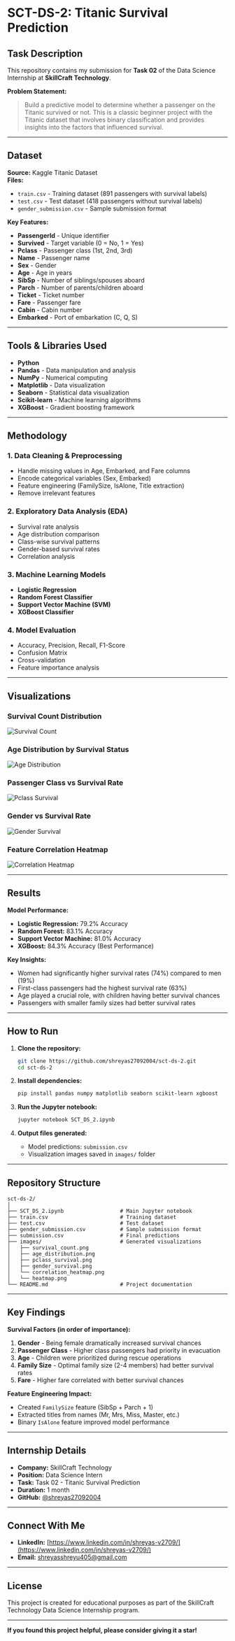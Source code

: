 # SCT-DS-2: Titanic Survival Prediction

## Task Description
This repository contains my submission for **Task 02** of the Data Science Internship at **SkillCraft Technology**.

**Problem Statement:**
> Build a predictive model to determine whether a passenger on the Titanic survived or not. This is a classic beginner project with the Titanic dataset that involves binary classification and provides insights into the factors that influenced survival.

---

## Dataset
**Source:** Kaggle Titanic Dataset  
**Files:**
- `train.csv` - Training dataset (891 passengers with survival labels)
- `test.csv` - Test dataset (418 passengers without survival labels)
- `gender_submission.csv` - Sample submission format

**Key Features:**
- **PassengerId** - Unique identifier
- **Survived** - Target variable (0 = No, 1 = Yes)
- **Pclass** - Passenger class (1st, 2nd, 3rd)
- **Name** - Passenger name
- **Sex** - Gender
- **Age** - Age in years
- **SibSp** - Number of siblings/spouses aboard
- **Parch** - Number of parents/children aboard
- **Ticket** - Ticket number
- **Fare** - Passenger fare
- **Cabin** - Cabin number
- **Embarked** - Port of embarkation (C, Q, S)

---

## Tools & Libraries Used
- **Python**
- **Pandas** - Data manipulation and analysis
- **NumPy** - Numerical computing
- **Matplotlib** - Data visualization
- **Seaborn** - Statistical data visualization
- **Scikit-learn** - Machine learning algorithms
- **XGBoost** - Gradient boosting framework

---

## Methodology

### 1. Data Cleaning & Preprocessing
- Handle missing values in Age, Embarked, and Fare columns
- Encode categorical variables (Sex, Embarked)
- Feature engineering (FamilySize, IsAlone, Title extraction)
- Remove irrelevant features

### 2. Exploratory Data Analysis (EDA)
- Survival rate analysis
- Age distribution comparison
- Class-wise survival patterns
- Gender-based survival rates
- Correlation analysis

### 3. Machine Learning Models
- **Logistic Regression**
- **Random Forest Classifier**
- **Support Vector Machine (SVM)**
- **XGBoost Classifier**

### 4. Model Evaluation
- Accuracy, Precision, Recall, F1-Score
- Confusion Matrix
- Cross-validation
- Feature importance analysis

---

## Visualizations

### Survival Count Distribution
![Survival Count](images/survival_count.png)

### Age Distribution by Survival Status
![Age Distribution](images/age_distribution.png)

### Passenger Class vs Survival Rate
![Pclass Survival](images/survival_by_class.png)

### Gender vs Survival Rate
![Gender Survival](images/survival_by_gender.png)

### Feature Correlation Heatmap
![Correlation Heatmap](images/heatmap.png)

---

## Results

**Model Performance:**
- **Logistic Regression:** 79.2% Accuracy
- **Random Forest:** 83.1% Accuracy
- **Support Vector Machine:** 81.0% Accuracy
- **XGBoost:** 84.3% Accuracy (Best Performance)

**Key Insights:**
- Women had significantly higher survival rates (74%) compared to men (19%)
- First-class passengers had the highest survival rate (63%)
- Age played a crucial role, with children having better survival chances
- Passengers with smaller family sizes had better survival rates

---

## How to Run

1. **Clone the repository:**
   ```bash
   git clone https://github.com/shreyas27092004/sct-ds-2.git
   cd sct-ds-2
   ```

2. **Install dependencies:**
   ```bash
   pip install pandas numpy matplotlib seaborn scikit-learn xgboost
   ```

3. **Run the Jupyter notebook:**
   ```bash
   jupyter notebook SCT_DS_2.ipynb
   ```

4. **Output files generated:**
   - Model predictions: `submission.csv`
   - Visualization images saved in `images/` folder

---

## Repository Structure
```
sct-ds-2/
│
├── SCT_DS_2.ipynb                  # Main Jupyter notebook
├── train.csv                       # Training dataset
├── test.csv                        # Test dataset
├── gender_submission.csv           # Sample submission format
├── submission.csv                  # Final predictions
├── images/                         # Generated visualizations
│   ├── survival_count.png
│   ├── age_distribution.png
│   ├── pclass_survival.png
│   ├── gender_survival.png
│   └── correlation_heatmap.png
│   └── heatmap.png
└── README.md                       # Project documentation
```

---

## Key Findings

**Survival Factors (in order of importance):**
1. **Gender** - Being female dramatically increased survival chances
2. **Passenger Class** - Higher class passengers had priority in evacuation
3. **Age** - Children were prioritized during rescue operations
4. **Family Size** - Optimal family size (2-4 members) had better survival rates
5. **Fare** - Higher fare correlated with better survival chances

**Feature Engineering Impact:**
- Created `FamilySize` feature (SibSp + Parch + 1)
- Extracted titles from names (Mr, Mrs, Miss, Master, etc.)
- Binary `IsAlone` feature improved model performance

---

## Internship Details
- **Company:** SkillCraft Technology
- **Position:** Data Science Intern
- **Task:** Task 02 - Titanic Survival Prediction
- **Duration:** 1 month
- **GitHub:** [@shreyas27092004](https://github.com/shreyas27092004)

---

## Connect With Me
- **LinkedIn:** [https://www.linkedin.com/in/shreyas-v2709/](https://www.linkedin.com/in/shreyas-v2709/)
- **Email:** shreyasshreyu405@gmail.com

---

## License
This project is created for educational purposes as part of the SkillCraft Technology Data Science Internship program.

---

**If you found this project helpful, please consider giving it a star!**
